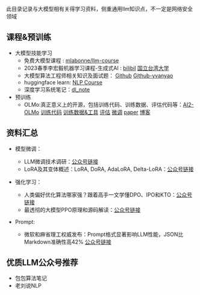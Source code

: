 此目录记录与大模型相有关得学习资料，侧重通用llm知识点，不一定是网络安全领域

## 课程&预训练
- 大模型技能学习
  - 免费大模型课程 : [mlabonne/llm-course](https://github.com/mlabonne/llm-course)
  - 2023春季李宏毅机器学习课程-生成式AI : [bilibil](https://www.bilibili.com/video/BV1NX4y1r7nP/?spm_id_from=333.999.0.0) [国立台湾大学](https://speech.ee.ntu.edu.tw/~hylee/index.php)
  - 大模型算法工程师相关知识及面试题： [Github](https://github.com/wdndev/llm_interview_note/tree/main) [Github-yvanyao](https://yycsu.github.io/)
  - huggingface learn: [NLP Course](https://huggingface.co/learn)
  - 深度学习系统笔记：[dl_note](https://github.com/HarleysZhang/dl_note/tree/main)
- 预训练
  - OLMo:真正意义上的开源，包括训练代码、训练数据、评估代码等：[AI2-OLMo](https://mp.weixin.qq.com/s/uB6jxCWDTJhtFsh9Bc_DYQ) [训练代码](https://github.com/allenai/OLMo) [训练数据&工具](https://github.com/allenai/dolma) [评估](https://github.com/allenai/OLMo-Eval) [微调](https://github.com/allenai/open-instruct) [paper](https://arxiv.org/abs/2402.00838) [博客](https://blog.allenai.org/olmo-open-language-model-87ccfc95f580)


## 资料汇总
- 模型微调：
  - LLM微调技术调研：[公众号链接](https://mp.weixin.qq.com/s/Z0o6sMeHKaKevKJOdDE1sA)
  - LoRA及其变体概述：LoRA, DoRA, AdaLoRA, Delta-LoRA：[公众号链接](https://mp.weixin.qq.com/s/-_JqRklaRI9bD_6QQGKrjg)
- 强化学习：
  - 人类偏好优化算法哪家强？跟着高手一文学懂DPO、IPO和KTO：[公众号链接](https://mp.weixin.qq.com/s/BcWqUN7SSi8q4Tsr7bFmTQ)
  - 最透彻的大模型PPO原理和源码解读：[公众号链接](https://mp.weixin.qq.com/s/F70l-22guVeTukupqQmiFg)

- Prompt:
  - 微软和麻省理工权威发布：Prompt格式显著影响LLM性能，JSON比Markdown准确性高42% [公众号链接](https://mp.weixin.qq.com/s/Do3v_pX8IEaAe7EA1o7ycg)  
  

## 优质LLM公众号推荐
- 包包算法笔记
- 老刘说NLP

